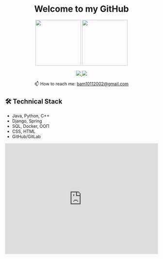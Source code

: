 <h1 align='center' >Welcome to my GitHub</h1>

<p align='center'>
   <a href="https://github-readme-stats.vercel.app/api?username=bam10112002&show_icons=true&count_private=true"><img
           height=150
           src="https://github-readme-stats.vercel.app/api?username=bam10112002&show_icons=true&count_private=true"/></a>
   <a href="https://github.com/bam10112002/github-readme-stats"><img height=150
                                                                  src="https://github-readme-stats.vercel.app/api/top-langs/?username=bam10112002&layout=compact"/></a>
</p>

<p align='center'>
   <a href="https://vk.com/abuloviatov/">
       <img src="https://img.shields.io/badge/вконтакте-%232E87FB.svg?&style=for-the-badge&logo=vk&logoColor=white"/>
   </a>
   <a href="https://t.me/Artembulov">
       <img src="https://img.shields.io/badge/Telegram-2CA5E0?style=for-the-badge&logo=telegram&logoColor=white"/>
   </a>
<p align='center'>
<p align='center'>
   📫 How to reach me: <a href='mailto:bam10112002@gmail.com'>bam10112002@gmail.com</a>
</p>

## 🛠 Technical Stack
*  Java, Python, C++
*  Django, Spring
*  SQL, Docker, OOП
*  CSS, HTML
*  GitHub/GitLab


<div style="padding-top:72.085%;position:relative;"><iframe src="https://gifer.com/embed/4NWG" width="100%" height="100%" style='position:absolute;top:0;left:0;' frameBorder="0" allowFullScreen></iframe></div>
